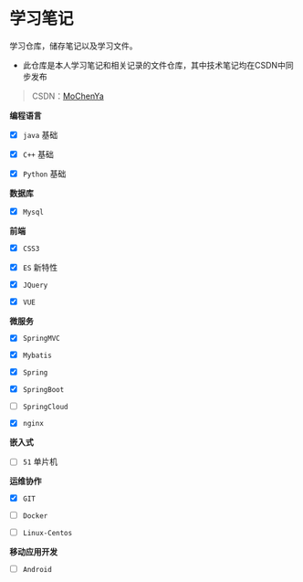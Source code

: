 # 学习笔记

学习仓库，储存笔记以及学习文件。

- 此仓库是本人学习笔记和相关记录的文件仓库，其中技术笔记均在CSDN中同步发布

> CSDN：[MoChenYa](https://blog.csdn.net/qq_25884515) 

**编程语言** 
- [x] `java` 基础

- [x] `C++` 基础

- [x] `Python` 基础

**数据库** 

- [x] `Mysql` 

**前端** 

- [x] `CSS3` 

- [x] `ES` 新特性

- [x] `JQuery` 

- [x] `VUE` 

**微服务** 

- [x] `SpringMVC` 

- [x] `Mybatis` 

- [x] `Spring` 

- [x] `SpringBoot` 

- [ ] `SpringCloud` 

- [x] `nginx` 

**嵌入式** 

- [ ] `51` 单片机

**运维协作** 

- [x] `GIT` 

- [ ] `Docker` 

- [ ] `Linux-Centos` 

**移动应用开发** 

- [ ]  `Android` 

